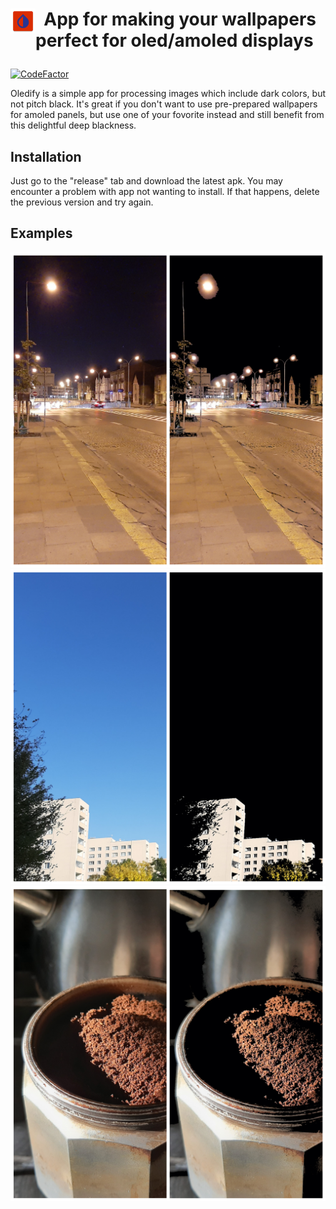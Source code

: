 <h1>
    <img
        style="float: left"
        src="https://raw.githubusercontent.com/Kosodrzewinatru/oledify/master/app/src/main/ic_launcher-web.png"
        width="40"/>
        <p>&nbsp;&nbsp;App for making your wallpapers perfect for oled/amoled displays</p>
</h1>

[![CodeFactor](https://www.codefactor.io/repository/github/Kosodrzewinatru/oledify/badge?style=flat-square)](https://www.codefactor.io/repository/github/Kosodrzewinatru/oledify)

Oledify is a simple app for processing images which include dark colors, but not pitch black. It's great if you don't want to use pre-prepared wallpapers for amoled panels, but use one of your fovorite instead and still benefit from this delightful deep blackness.

## Installation

Just go to the "release" tab and download the latest apk. You may encounter a problem with app not wanting to install. If that happens, delete the previous version and try again.

## Examples

![picture alt](https://raw.githubusercontent.com/Kosodrzewinatru/oledify/master/showcase/city.jpg)
![picture alt](https://raw.githubusercontent.com/Kosodrzewinatru/oledify/master/showcase/sky.jpg)
![picture alt](https://raw.githubusercontent.com/Kosodrzewinatru/oledify/master/showcase/coffe.jpg)
